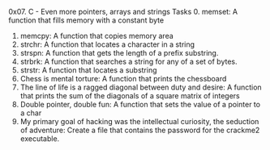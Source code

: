 0x07. C - Even more pointers, arrays and strings
Tasks
0. memset: A function that fills memory with a constant byte
1. memcpy: A function that copies memory area
2. strchr: A function that locates a character in a string
3. strspn: A function that gets the length of a prefix substring.
4. strbrk: A function that searches a string for any of a set of bytes.
5. strstr: A function that locates a substring
6. Chess is mental torture: A function that prints the chessboard
7. The line of life is a ragged diagonal between duty and desire: A function that prints the sum of the diagonals of a square matrix of integers
8. Double pointer, double fun: A function that sets the value of a pointer to a char
9. My primary goal of hacking was the intellectual curiosity, the seduction of adventure: Create a file that contains the password for the crackme2 executable.
